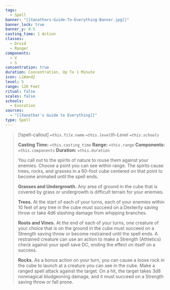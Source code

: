 ```yaml
---
tags:
  - Spell
banner: "[[Xanathars-Guide-To-Everything-Banner.jpg]]"
banner_lock: true
banner_y: 0.5
casting_time: 1 Action
classes:
  - Druid
  - Ranger
components:
  - V
  - S
concentration: true
duration: Concentration, Up To 1 Minute
icon: LiWand2
level: 5
range: 120 Feet
ritual: false
scales: false
schools:
  - Evocation
sources:
  - "[[Xanathar's Guide to Everything]]"
type: Spell
---
```

>[!spell-callout] `=this.file.name`
>*`=this.level`th-Level `=this.schools`*
>
>**Casting Time:** `=this.casting_time`
>**Range:** `=this.range`
>**Components:** `=this.components`
>**Duration:** `=this.duration`
>
>You call out to the spirits of nature to rouse them against your enemies. Choose a point you can see within range. The spirits cause trees, rocks, and grasses in a 60-foot cube centered on that point to become animated until the spell ends.
>
>**Grasses and Undergrowth.** Any area of ground in the cube that is covered by grass or undergrowth is difficult terrain for your enemies.
>
>**Trees.** At the start of each of your turns, each of your enemies within 10 feet of any tree in the cube must succeed on a Dexterity saving throw or take 4d6 slashing damage from whipping branches.
>
>**Roots and Vines.** At the end of each of your turns, one creature of your choice that is on the ground in the cube must succeed on a Strength saving throw or become restrained until the spell ends. A restrained creature can use an action to make a Strength (Athletics) check against your spell save DC, ending the effect on itself on a success.
>
>**Rocks.** As a bonus action on your turn, you can cause a loose rock in the cube to launch at a creature you can see in the cube. Make a ranged spell attack against the target. On a hit, the target takes 3d8 nonmagical bludgeoning damage, and it must succeed on a Strength saving throw or fall prone.
>
>
